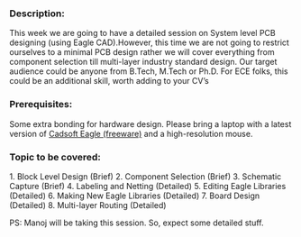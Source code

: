 <h3>Description: </h3> 
This week we are going to have a detailed session on System level PCB designing (using Eagle CAD).However, this time we are not going to restrict ourselves to a minimal PCB design rather we will cover everything from component selection till multi-layer industry standard design. 
Our target audience could be anyone from B.Tech, M.Tech or Ph.D. For ECE folks, this could be an additional skill, worth adding to your CV’s

<h3>Prerequisites:</h3> Some extra bonding for hardware design. Please bring a laptop with a latest version of <a href="http://www.cadsoftusa.com/download-eagle/">Cadsoft Eagle (freeware)</a> and a high-resolution mouse.

<h3>Topic to be covered:</h3>
1. Block Level Design (Brief)
2. Component Selection (Brief)
3. Schematic Capture (Brief)
4. Labeling and Netting (Detailed)
5. Editing Eagle Libraries (Detailed)
6. Making New Eagle Libraries (Detailed)
7. Board Design (Detailed)
8. Multi-layer Routing (Detailed)

PS: Manoj will be taking this session. So, expect some detailed stuff.
